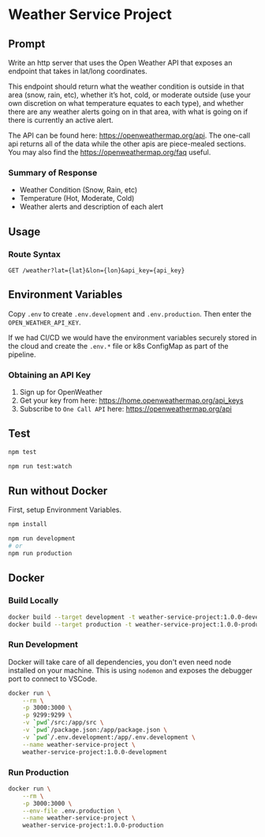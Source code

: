 # Weather Service Project

## Prompt

Write an http server that uses the Open Weather API that exposes an endpoint that takes in lat/long coordinates.

This endpoint should return what the weather condition is outside in that area (snow, rain, etc), whether it’s hot, cold, or moderate outside (use your own discretion on what temperature equates to each type), and whether there are any weather alerts going on in that area, with what is going on if there is currently an active alert.

The API can be found here: <https://openweathermap.org/api>. The one-call api returns all of the data while the other apis are piece-mealed sections. You may also find the <https://openweathermap.org/faq> useful.

### Summary of Response

- Weather Condition (Snow, Rain, etc)
- Temperature (Hot, Moderate, Cold)
- Weather alerts and description of each alert

## Usage

### Route Syntax

`GET /weather?lat={lat}&lon={lon}&api_key={api_key}`

## Environment Variables

Copy `.env` to create `.env.development` and `.env.production`. Then enter the `OPEN_WEATHER_API_KEY`.

If we had CI/CD we would have the environment variables securely stored in the cloud and create the `.env.*` file or k8s ConfigMap as part of the pipeline.

### Obtaining an API Key

1. Sign up for OpenWeather
2. Get your key from here: <https://home.openweathermap.org/api_keys>
3. Subscribe to `One Call API` here: <https://openweathermap.org/api>

## Test

```sh
npm test
```

```sh
npm run test:watch
```

## Run without Docker

First, setup Environment Variables.

```sh
npm install

npm run development
# or
npm run production
```

## Docker

### Build Locally

```sh
docker build --target development -t weather-service-project:1.0.0-development .
docker build --target production -t weather-service-project:1.0.0-production .
```

### Run Development

Docker will take care of all dependencies, you don't even need node installed on your machine. This is using `nodemon` and exposes the debugger port to connect to VSCode.

```sh
docker run \
    --rm \
    -p 3000:3000 \
    -p 9299:9299 \
    -v `pwd`/src:/app/src \
    -v `pwd`/package.json:/app/package.json \
    -v `pwd`/.env.development:/app/.env.development \
    --name weather-service-project \
    weather-service-project:1.0.0-development
```

### Run Production

```sh
docker run \
    --rm \
    -p 3000:3000 \
    --env-file .env.production \
    --name weather-service-project \
    weather-service-project:1.0.0-production
```
